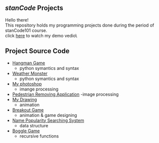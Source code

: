 ## ***stanCode*** Projects
Hello there!\
This repository holds my programming projects done during the period of stanCode101 course.\
click [here](https://drive.google.com/drive/folders/1Gi3bn9qPW_gR0ISyGzVPLd5Bztdvd7rF?fbclid=IwAR36BW3v_bHn-Idsh-0_ROSWLwrXOzoervZId25OOzH2LX4b6FCGDfULdDg) to watch my demo vedio\

## Project Source Code
- [Hangman Game](https://github.com/hsingfentsai/sc-projects/tree/main/stanCode_Projects/hangman_game)
  - python symantics and syntax
- [Weather Monster]()
  - python symantics and syntax
- [My photoshop](https://github.com/hsingfentsai/sc-projects/tree/main/stanCode_Projects/my_photoshop)
  - imange processing
- [Pedestrian Removing Application]()
  -image processing
- [My Drawing](https://github.com/hsingfentsai/sc-projects/tree/main/stanCode_Projects/my_drawing)
  - animation
- [Breakout Game](https://github.com/hsingfentsai/sc-projects/tree/main/stanCode_Projects/break_out_game)
  - animation & game designing
- [Name Popularity Searching System](https://github.com/hsingfentsai/sc-projects/tree/main/stanCode_Projects/name_popularity_searching_system)
  - data structure
- [Boggle Game](https://github.com/hsingfentsai/sc-projects/tree/main/stanCode_Projects/boggle_game_solver)
  - recursive functions

